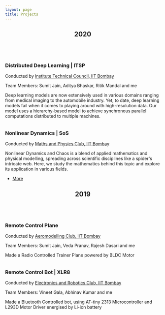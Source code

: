 ```yaml
---
layout: page
title: Projects
---
```

<!-- Section -->
<section>
    <header class="major">
        <h2>2020</h2>
    </header>
    <div class="posts">
        <article>
            <a href="Distributed Deep Learning" class="image"><img src="Thumbnails/DDLtp.png" alt="" /></a>
            <h3>Distributed Deep Learning | ITSP</h3>
            <p>Conducted by <a href="https://www.tech-iitb.org/">Institute Technical Council, IIT Bombay</a></p>
            <p>Team Members: Sumit Jain, Aditya Bhaskar, Ritik Mandal and me</p>
            <p>Deep learning models are now extensively used in various domains ranging from medical imaging to the automobile industry. Yet, to date, deep learning models fail when it comes to playing around with high-resolution data. Our model uses a hierarchy-based model to achieve synchronous parallel computations distributed to multiple machines.</p>
            <!--ul class="actions">
                <li><a href="Distributed Deep Learning" class="button">More</a></li>
            </ul-->
        </article>
        <article>
            <a href="Nonlinear Dynamics" class="image"><img src="Thumbnails/NLDstp.png" alt="" /></a>
            <h3>Nonlinear Dynamics | SoS</h3>
            <p>Conducted by <a href="http://mnp-club.github.io/">Maths and Physics Club, IIT Bombay</a></p>
            <p>Nonlinear Dynamics and Chaos is a blend of applied mathematics and physical modelling, spreading across scientific disciplines like a spider's intricate web. Here, we study the mathematics behind this topic and explore its application in various fields.</p>
            <ul class="actions">
                <li><a href="Nonlinear Dynamics" class="button">More</a></li>
            </ul>
        </article>
    </div>
</section>
<section>
    <header class="major">
        <h2>2019</h2>
    </header>
    <div class="posts">
        <article>
            <a class="image"><img src="Thumbnails/RCP.png" alt="" /></a>
            <h3>Remote Control Plane</h3>
            <p>Conducted by <a href="https://www.tech-iitb.org/aeroclub/">Aeromodelling Club, IIT Bombay</a></p>
            <p>Team Members: Sumit Jain, Veda Pranav, Rajesh Dasari and me</p>
            <p>Made a Radio Controlled Trainer Plane powered by BLDC Motor</p>
            <!--ul class="actions">
                <li><a href="Remote Control Plane" class="button">More</a></li>
            </ul-->
        </article>
        <article>
            <a class="image"><img src="Thumbnails/RCR.png" alt="" /></a>
            <h3>Remote Control Bot | XLR8</h3>
            <p>Conducted by <a href="https://www.tech-iitb.org/erc/">Electronics and Robotics Club, IIT Bombay</a></p>
            <p>Team Members: Vineet Gala, Abhinav Kumar and me</p>
            <p>Made a Bluetooth Controlled bot, using AT-tiny 2313 Microcontroller and L293D Motor Driver energised by Li-ion battery</p>
            <!--ul class="actions">
                <li><a href="Remote Control Bot" class="button">More</a></li>
            </ul-->
        </article>
    </div>
</section>